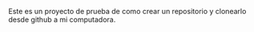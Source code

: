 Este es un proyecto de prueba de como crear un repositorio y clonearlo desde github a mi computadora.